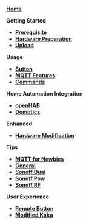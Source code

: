 [**Home**](https://github.com/arendst/Sonoff-Tasmota/wiki) 

**Getting Started**
- [**Prerequisite**](Prerequisite)
- [**Hardware Preparation**](Hardware-Preparation)
- [**Upload**](Upload)

**Usage**
- [**Button**](Button-usage)
- [**MQTT Features**](MQTT-Features)
- [**Commands**](Commands)

**Home Automation Integration**
- [**openHAB**](openHAB)
- [**Domoticz**](Domoticz)

**Enhanced**
- [**Hardware Modification**](Hardware-Modification)

**Tips**
- [**MQTT for Newbies**](MQTT-for-Newbies)
- [**General**](Tips)
- [**Sonoff Dual**](Sonoff-Dual)
- [**Sonoff Pow**](Sonoff-Pow)
- [**Sonoff RF**](Sonoff-RF)

**User Experience**
- [**Remote Button**](Control-a-Sonoff-using-a-remote-button)
- [**Modified Kaku**](Modify-KaKu-to-WKaKu-Power-Socket)
